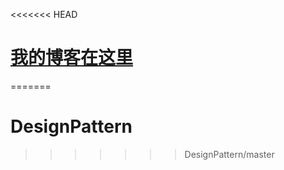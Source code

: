 <<<<<<< HEAD
# [我的博客在这里](http://lushuner.github.io/)
=======
# DesignPattern
>>>>>>> DesignPattern/master
